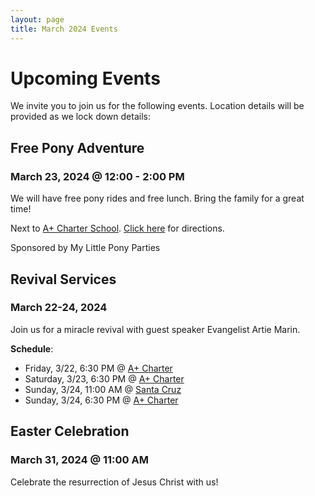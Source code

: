 ```yaml
---
layout: page
title: March 2024 Events
--- 
```

# Upcoming Events

We invite you to join us for the following events. Location details will be provided as we lock down details:

## Free Pony Adventure
### March 23, 2024 @ 12:00 - 2:00 PM
We will have free pony rides and free lunch. Bring the family for a great time!

Next to <a href="/aplus.html">A+ Charter School</a>. <a href="/aplus.html">Click here</a> for directions.

Sponsored by My Little Pony Parties

## Revival Services
### March 22-24, 2024
Join us for a miracle revival with guest speaker Evangelist Artie Marin.

**Schedule**:
- Friday, 3/22, 6:30 PM @ <a href="/aplus.html">A+ Charter</a>
- Saturday, 3/23, 6:30 PM @ <a href="/aplus.html">A+ Charter</a>
- Sunday, 3/24, 11:00 AM @ <a href="/santa-cruz.html">Santa Cruz</a>
- Sunday, 3/24, 6:30 PM @ <a href="/aplus.html">A+ Charter</a>

## Easter Celebration
### March 31, 2024 @ 11:00 AM
Celebrate the resurrection of Jesus Christ with us!